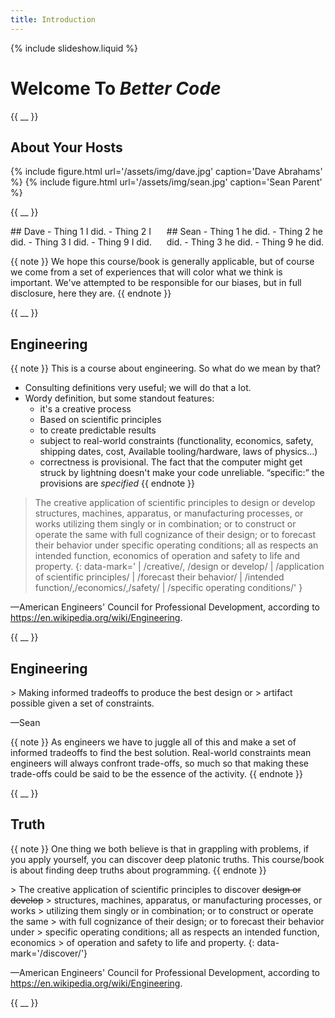 ```yaml
---
title: Introduction
---
```


{% include slideshow.liquid %}

<div><!-- Spacer on top that causes the title to be centered --></div>

# Welcome To *Better Code*

{{ __ }}

## About Your Hosts

<div class="columns">
{% include figure.html url='/assets/img/dave.jpg' caption='Dave Abrahams' %}
{% include figure.html url='/assets/img/sean.jpg' caption='Sean Parent' %}
</div>

{{ __ }}

<div markdown=1 class="columns">
<div markdown=1>
## Dave
- Thing 1 I did.
- Thing 2 I did.
- Thing 3 I did.
- Thing 9 I did.
</div>
<div markdown=1>
## Sean
- Thing 1 he did.
- Thing 2 he did.
- Thing 3 he did.
- Thing 9 he did.
</div>
</div>

{{ note }}
We hope this course/book is generally applicable, but of course we come from a
set of experiences that will color what we think is important.  We've attempted
to be responsible for our biases, but in full disclosure, here they are.
{{ endnote }}

{{ __ }}

## Engineering

{{ note }}
This is a course about engineering.  So what do we mean by that?

- Consulting definitions very useful; we will do that a lot.
- Wordy definition, but some standout features:
  - it's a creative process
  - Based on scientific principles
  - to create predictable results
  - subject to real-world constraints (functionality, economics, safety, shipping dates,
    cost, Available tooling/hardware, laws of physics…)
  - correctness is provisional. The fact that the computer might get struck by
    lightning doesn't make your code unreliable. “specific:” the provisions are
    *specified*
{{ endnote }}

<div markdown=1>

> The creative application of scientific principles to design or develop
> structures, machines, apparatus, or manufacturing processes, or works
> utilizing them singly or in combination; or to construct or operate the same
> with full cognizance of their design; or to forecast their behavior under
> specific operating conditions; all as respects an intended function, economics
> of operation and safety to life and property.
{: data-mark='
| /creative/, /design or develop/
| /application of scientific principles/
| /forecast their behavior/
| /intended function/,/economics/,/safety/
| /specific operating conditions/' }

—American Engineers' Council for Professional Development, according to
https://en.wikipedia.org/wiki/Engineering.
</div>

{{ __ }}

## Engineering

<div markdown=1>
> Making informed tradeoffs to produce the best design or
> artifact possible given a set of constraints.

—Sean
</div>

{{ note }}
As engineers we have to juggle all of this and make a set of informed
tradeoffs to find the best solution.  Real-world constraints mean engineers will
always confront trade-offs, so much so that making these trade-offs could be
said to be the essence of the activity.
{{ endnote }}

{{ __ }}

## Truth

{{ note }}
One thing we both believe is that in grappling with problems, if you apply
yourself, you can discover deep platonic truths.  This course/book is about
finding deep truths about programming.
{{ endnote }}

<div markdown=1>
> The creative application of scientific principles to discover <s>design or develop</s>
> structures, machines, apparatus, or manufacturing processes, or works
> utilizing them singly or in combination; or to construct or operate the same
> with full cognizance of their design; or to forecast their behavior under
> specific operating conditions; all as respects an intended function, economics
> of operation and safety to life and property.
{: data-mark='/discover/'}

—American Engineers' Council for Professional Development, according to
https://en.wikipedia.org/wiki/Engineering.

</div>

{{ __ }}
